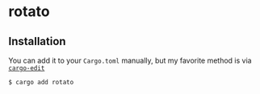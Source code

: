 # rotato


## Installation

You can add it to your `Cargo.toml` manually, but my favorite method is via [`cargo-edit`](https://github.com/killercup/cargo-edit)

```sh
$ cargo add rotato